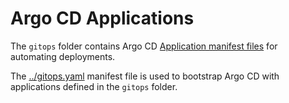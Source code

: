 # Argo CD Applications

The `gitops` folder contains Argo CD [Application manifest files](https://argo-cd.readthedocs.io/en/stable/operator-manual/declarative-setup/#applications) for automating deployments.

The [../gitops.yaml](../gitops.yaml) manifest file is used to bootstrap Argo CD with applications defined in the `gitops` folder.

